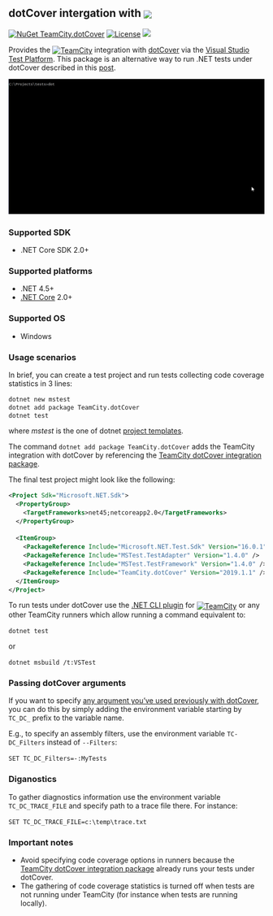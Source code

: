 ## dotCover intergation with [<img src="https://cdn.worldvectorlogo.com/logos/teamcity.svg" height="20" align="center"/>](https://www.jetbrains.com/teamcity/)

[![NuGet TeamCity.dotCover](https://buildstats.info/nuget/TeamCity.dotCover?includePreReleases=false)](https://www.nuget.org/packages/TeamCity.dotCover) [![License](https://img.shields.io/badge/License-Apache%202.0-blue.svg)](https://opensource.org/licenses/Apache-2.0) [<img src="http://teamcity.jetbrains.com/app/rest/builds/buildType:(id:TeamCityPluginsByJetBrains_TeamCitydotCover_Build)/statusIcon.svg"/>](http://teamcity.jetbrains.com/viewType.html?buildTypeId=TeamCityPluginsByJetBrains_TeamCitydotCover_Build&guest=1)

Provides the [<img src="https://cdn.worldvectorlogo.com/logos/teamcity.svg" height="20" align="center" alt="TeamCity" />](https://www.jetbrains.com/teamcity/) integration with [dotCover](https://www.jetbrains.com/dotcover/) via the [Visual Studio Test Platform](https://github.com/Microsoft/vstest). This package is an alternative way to run .NET tests under dotCover described in this [post](https://blog.jetbrains.com/dotnet/2018/08/01/dotnet-dotcover-test/).

<img src="https://github.com/JetBrains/teamcity-dotcover/blob/master/RunTests.gif"/>

### Supported SDK

* .NET Core SDK 2.0+

### Supported platforms

* .NET 4.5+
* [.NET Core](https://docs.microsoft.com/en-us/dotnet/core/) 2.0+

### Supported OS

* Windows

### Usage scenarios

In brief, you can create a test project and run tests collecting code coverage statistics in 3 lines:

```
dotnet new mstest
dotnet add package TeamCity.dotCover
dotnet test
```

where _mstest_ is the one of dotnet [project templates](https://github.com/dotnet/docs/blob/master/docs/core/tools/dotnet-new.md).

The command `dotnet add package TeamCity.dotCover` adds the TeamCity integration with dotCover by referencing the [TeamCity dotCover integration package](https://www.nuget.org/packages/TeamCity.dotCover).
   
The final test project might look like the following:

``` xml
<Project Sdk="Microsoft.NET.Sdk">
  <PropertyGroup>    
    <TargetFrameworks>net45;netcoreapp2.0</TargetFrameworks>    
  </PropertyGroup>

  <ItemGroup>
    <PackageReference Include="Microsoft.NET.Test.Sdk" Version="16.0.1" />
    <PackageReference Include="MSTest.TestAdapter" Version="1.4.0" />
    <PackageReference Include="MSTest.TestFramework" Version="1.4.0" />
    <PackageReference Include="TeamCity.dotCover" Version="2019.1.1" />    
  </ItemGroup>  
</Project>
```

To run tests under dotCover use the [.NET CLI plugin](https://github.com/JetBrains/teamcity-dotnet-plugin) for [<img src="https://cdn.worldvectorlogo.com/logos/teamcity.svg" height="20" align="center" alt="TeamCity" />](https://www.jetbrains.com/teamcity/) or any other TeamCity runners which allow running a command equivalent to:

`dotnet test`

or

`dotnet msbuild /t:VSTest`

### Passing dotCover arguments

If you want to specify [any argument you’ve used previously with dotCover](https://www.jetbrains.com/help/dotcover/dotCover__Console_Runner_Commands.html#cover), you can do this by simply adding the environment variable starting by `TC_DC_` prefix to the variable name. 

E.g., to specify an assembly filters, use the environment variable `TC-DC_Filters` instead of `--Filters`:

`SET TC_DC_Filters=-:MyTests`

### Diganostics

To gather diagnostics information use the environment variable `TC_DC_TRACE_FILE` and specify path to a trace file there. For instance:

`SET TC_DC_TRACE_FILE=c:\temp\trace.txt`

### Important notes

* Avoid specifying code coverage options in runners because the [TeamCity dotCover integration package](https://www.nuget.org/packages/TeamCity.dotCover) already runs your tests under dotCover.
* The gathering of code coverage statistics is turned off when tests are not running under TeamCity (for instance when tests are running locally).
